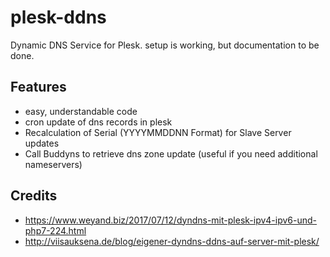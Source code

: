 # plesk-ddns
Dynamic DNS Service for Plesk.
setup is working, but documentation to be done.

## Features
* easy, understandable code
* cron update of dns records in plesk
* Recalculation of Serial (YYYYMMDDNN Format) for Slave Server updates
* Call Buddyns to retrieve dns zone update (useful if you need additional nameservers)

## Credits
* https://www.weyand.biz/2017/07/12/dyndns-mit-plesk-ipv4-ipv6-und-php7-224.html
* http://viisauksena.de/blog/eigener-dyndns-ddns-auf-server-mit-plesk/
